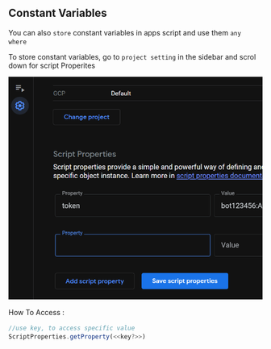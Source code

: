 ## Constant Variables

You can also `store` constant variables in apps script and use them `any where`

To store constant variables, go to `project setting` in the sidebar and scrol down for script Properites

![Constant](assets/constant%20var.png)

How To Access : 

```js
//use key, to access specific value
ScriptProperties.getProperty(<<key?>>)
```